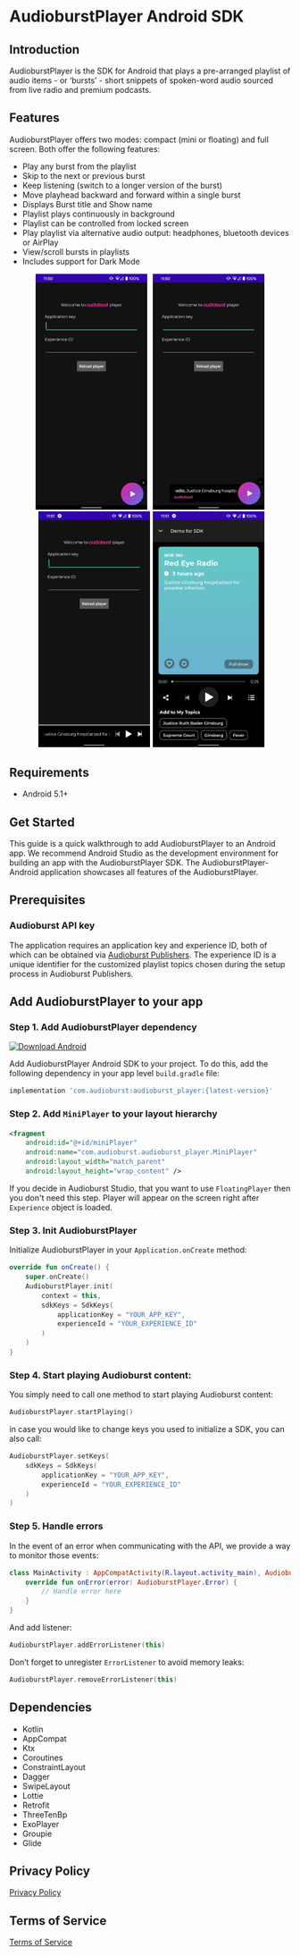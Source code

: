 # AudioburstPlayer Android SDK

## Introduction
AudioburstPlayer is the SDK for Android that plays a pre-arranged playlist of audio items - or ‘bursts’ - short snippets of spoken-word audio sourced from live radio and premium podcasts.

## Features
AudioburstPlayer offers two modes: compact (mini or floating) and full screen. Both offer the following features:
- Play any burst from the playlist
- Skip to the next or previous burst
- Keep listening (switch to a longer version of the burst)
- Move playhead backward and forward within a single burst
- Displays Burst title and Show name
- Playlist plays continuously in background
- Playlist can be controlled from locked screen
- Play playlist via alternative audio output: headphones, bluetooth devices or AirPlay
- View/scroll bursts in playlists
- Includes support for Dark Mode

<p align="middle">
<img src="screenshots/1.png?raw=true"  width="200" hspace="5" title="Floating player"/><img src="screenshots/2.png?raw=true"  width="200" hspace="5" /><img src="screenshots/3.png?raw=true"  width="200" hspace="5" /><img src="screenshots/4.png?raw=true"  width="200" />
</p>

## Requirements
- Android 5.1+

## Get Started

This guide is a quick walkthrough to add AudioburstPlayer to an Android app. We recommend Android Studio as the development environment for building an app with the AudioburstPlayer SDK. The AudioburstPlayer-Android application showcases all features of the AudioburstPlayer.

## Prerequisites

### Audioburst API key
The application requires an application key and experience ID, both of which can be obtained via [Audioburst Publishers](https://studio.audioburst.com/). The experience ID is a unique identifier for the customized playlist topics chosen during the setup process in Audioburst Publishers.

## Add AudioburstPlayer to your app

### Step 1. Add AudioburstPlayer dependency
[ ![Download Android](https://api.bintray.com/packages/audioburst/maven/audioburst_player/images/download.svg) ](https://bintray.com/audioburst/maven/audioburst_player/_latestVersion)

Add AudioburstPlayer Android SDK to your project. To do this, add the following dependency in your app level `build.gradle` file:
```gradle
implementation 'com.audioburst:audioburst_player:{latest-version}'
```

### Step 2. Add `MiniPlayer` to your layout hierarchy
```xml
<fragment
    android:id="@+id/miniPlayer"
    android:name="com.audioburst.audioburst_player.MiniPlayer"
    android:layout_width="match_parent"
    android:layout_height="wrap_content" />
```

If you decide in Audioburst Studio, that you want to use `FloatingPlayer` then you don't need this step. Player will appear on the screen right after `Experience` object is loaded.

### Step 3. Init AudioburstPlayer
Initialize AudioburstPlayer in your `Application.onCreate` method:
```kotlin
override fun onCreate() {
    super.onCreate()
    AudioburstPlayer.init(
        context = this,
        sdkKeys = SdkKeys(
            applicationKey = "YOUR_APP_KEY",
            experienceId = "YOUR_EXPERIENCE_ID"
        )
    )
} 
```

### Step 4. Start playing Audioburst content:
You simply need to call one method to start playing Audioburst content:
```kotlin
AudioburstPlayer.startPlaying()
```

in case you would like to change keys you used to initialize a SDK, you can also call:
```kotlin
AudioburstPlayer.setKeys(
    sdkKeys = SdkKeys(
        applicationKey = "YOUR_APP_KEY",
        experienceId = "YOUR_EXPERIENCE_ID"
    )
)
```

### Step 5. Handle errors
In the event of an error when communicating with the API, we provide a way to monitor those events:
```kotlin
class MainActivity : AppCompatActivity(R.layout.activity_main), AudioburstPlayer.ErrorListener {
    override fun onError(error: AudioburstPlayer.Error) {
        // Handle error here
    }
}
```
And add listener:
```kotlin
AudioburstPlayer.addErrorListener(this)
```
Don’t forget to unregister `ErrorListener` to avoid memory leaks:
```kotlin
AudioburstPlayer.removeErrorListener(this)
```

## Dependencies
- Kotlin
- AppCompat
- Ktx
- Coroutines
- ConstraintLayout
- Dagger
- SwipeLayout
- Lottie
- Retrofit
- ThreeTenBp
- ExoPlayer
- Groupie
- Glide

## Privacy Policy
[Privacy Policy](https://audioburst.com/privacy)

## Terms of Service
[Terms of Service](https://audioburst.com/audioburst-publisher-terms)